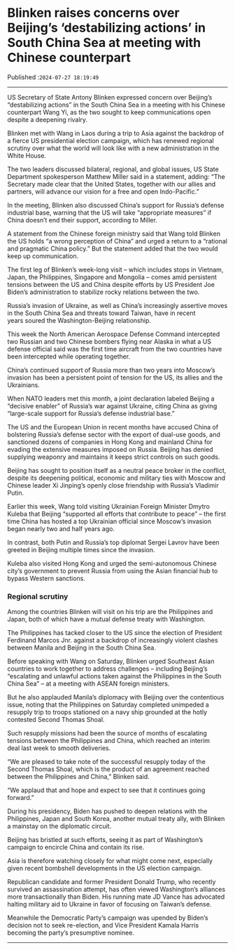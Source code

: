 # Blinken raises concerns over Beijing’s ‘destabilizing actions’ in South China Sea at meeting with Chinese counterpart

Published :`2024-07-27 18:19:49`

---

US Secretary of State Antony Blinken expressed concern over Beijing’s “destabilizing actions” in the South China Sea in a meeting with his Chinese counterpart Wang Yi, as the two sought to keep communications open despite a deepening rivalry.

Blinken met with Wang in Laos during a trip to Asia against the backdrop of a fierce US presidential election campaign, which has renewed regional scrutiny over what the world will look like with a new administration in the White House.

The two leaders discussed bilateral, regional, and global issues, US State Department spokesperson Matthew Miller said in a statement, adding: “The Secretary made clear that the United States, together with our allies and partners, will advance our vision for a free and open Indo-Pacific.”

In the meeting, Blinken also discussed China’s support for Russia’s defense industrial base, warning that the US will take “appropriate measures” if China doesn’t end their support, according to Miller.

A statement from the Chinese foreign ministry said that Wang told Blinken the US holds “a wrong perception of China” and urged a return to a “rational and pragmatic China policy.” But the statement added that the two would keep up communication.

The first leg of Blinken’s week-long visit – which includes stops in Vietnam, Japan, the Philippines, Singapore and Mongolia – comes amid persistent tensions between the US and China despite efforts by US President Joe Biden’s administration to stabilize rocky relations between the two.

Russia’s invasion of Ukraine, as well as China’s increasingly assertive moves in the South China Sea and threats toward Taiwan, have in recent years soured the Washington-Beijing relationship.

This week the North American Aerospace Defense Command intercepted two Russian and two Chinese bombers flying near Alaska in what a US defense official said was the first time aircraft from the two countries have been intercepted while operating together.

China’s continued support of Russia more than two years into Moscow’s invasion has been a persistent point of tension for the US, its allies and the Ukrainians.

When NATO leaders met this month, a joint declaration labeled Beijing a “decisive enabler” of Russia’s war against Ukraine, citing China as giving “large-scale support for Russia’s defense industrial base.”

The US and the European Union in recent months have accused China of bolstering Russia’s defense sector with the export of dual-use goods, and sanctioned dozens of companies in Hong Kong and mainland China for evading the extensive measures imposed on Russia. Beijing has denied supplying weaponry and maintains it keeps strict controls on such goods.

Beijing has sought to position itself as a neutral peace broker in the conflict, despite its deepening political, economic and military ties with Moscow and Chinese leader Xi Jinping’s openly close friendship with Russia’s Vladimir Putin.

Earlier this week, Wang told visiting Ukrainian Foreign Minister Dmytro Kuleba that Beijing “supported all efforts that contribute to peace” – the first time China has hosted a top Ukrainian official since Moscow’s invasion began nearly two and half years ago.

In contrast, both Putin and Russia’s top diplomat Sergei Lavrov have been greeted in Beijing multiple times since the invasion.

Kuleba also visited Hong Kong and urged the semi-autonomous Chinese city’s government to prevent Russia from using the Asian financial hub to bypass Western sanctions.

### Regional scrutiny

Among the countries Blinken will visit on his trip are the Philippines and Japan, both of which have a mutual defense treaty with Washington.

The Philippines has tacked closer to the US since the election of President Ferdinand Marcos Jnr. against a backdrop of increasingly violent clashes between Manila and Beijing in the South China Sea.

Before speaking with Wang on Saturday, Blinken urged Southeast Asian countries to work together to address challenges – including Beijing’s “escalating and unlawful actions taken against the Philippines in the South China Sea” – at a meeting with ASEAN foreign ministers.

But he also applauded Manila’s diplomacy with Beijing over the contentious issue, noting that the Philippines on Saturday completed unimpeded a resupply trip to troops stationed on a navy ship grounded at the hotly contested Second Thomas Shoal.

Such resupply missions had been the source of months of escalating tensions between the Philippines and China, which reached an interim deal last week to smooth deliveries.

“We are pleased to take note of the successful resupply today of the Second Thomas Shoal, which is the product of an agreement reached between the Philippines and China,” Blinken said.

“We applaud that and hope and expect to see that it continues going forward.”

During his presidency, Biden has pushed to deepen relations with the Philippines, Japan and South Korea, another mutual treaty ally, with Blinken a mainstay on the diplomatic circuit.

Beijing has bristled at such efforts, seeing it as part of Washington’s campaign to encircle China and contain its rise.

Asia is therefore watching closely for what might come next, especially given recent bombshell developments in the US election campaign.

Republican candidate and former President Donald Trump, who recently survived an assassination attempt, has often viewed Washington’s alliances more transactionally than Biden. His running mate JD Vance has advocated halting military aid to Ukraine in favor of focusing on Taiwan’s defense.

Meanwhile the Democratic Party’s campaign was upended by Biden’s decision not to seek re-election, and Vice President Kamala Harris becoming the party’s presumptive nominee.

---

